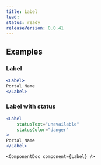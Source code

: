 ```yaml
---
title: Label
lead: 
status: ready
releaseVersion: 0.0.41
---
```


## Examples

### Label 
```.jsx
<Label>
Portal Name
</Label>
```

### Label with status
```.jsx
<Label
    statusText="unavailable"
    statusColor="danger"
>
Portal Name
</Label>
```

```!jsx
<ComponentDoc component={Label} />
```
